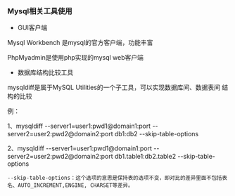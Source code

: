 ### Mysql相关工具使用


* GUI客户端

Mysql Workbench 是mysql的官方客户端，功能丰富

PhpMyadmin是使用php实现的mysql web客户端

* 数据库结构比较工具

mysqldiff是属于MySQL Utilities的一个子工具，可以实现数据库间、数据表间 结构的比较

例：

1、mysqldiff --server1=user1:pwd1@domain1:port --server2=user2:pwd2@domain2:port db1:db2  --skip-table-options

2、mysqldiff --server1=user1:pwd1@domain1:port --server2=user2:pwd2@domain2:port db1.table1:db2.table2  --skip-table-options


```
--skip-table-options：这个选项的意思是保持表的选项不变，即对比的差异里面不包括表名、AUTO_INCREMENT,ENGINE, CHARSET等差异。
```